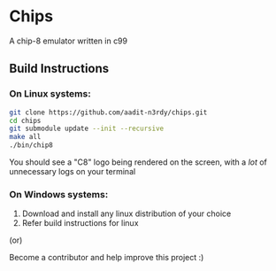 # Chips

A chip-8 emulator written in c99

## Build Instructions

### On Linux systems:

```bash
git clone https://github.com/aadit-n3rdy/chips.git
cd chips
git submodule update --init --recursive
make all
./bin/chip8
```

You should see a "C8" logo being rendered on the screen, with a *lot*
of unnecessary logs on your terminal

### On Windows systems:

1. Download and install any linux distribution of your choice
2. Refer build instructions for linux

(or)

Become a contributor and help improve this project :)

